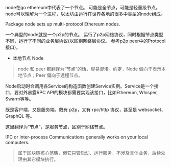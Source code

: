 node在go ethereum中代表了一个节点。 可能是全节点，可能是轻量级节点。 node可以理解为一个进程，以太坊由运行在世界各地的很多中类型的node组成。

Package node sets up multi-protocol Ethereum nodes.

一个典型的node就是一个p2p的节点。 运行了p2p网络协议，同时根据节点类型不同，运行了不同的业务层协议\(以区别网络层协议。 参考p2p peer中的Protocol接口\)。

* 本地节点 Node

> node 和 peer 都翻译为“节点”的话，容易混淆。约定，Node 偏向于表示本地节点；Peer 偏向于远程节点。

Node启动时会调用各Service的构造函数创建Service实例。Service是一个接口，要对外暴露RPC API的模块都需要实现该接口，比如Ethereum, Whisper, Swarm等等。

既是客户端，又是服务端。既有 p2p，又有 rpc/http 协议，甚至是 websocket、GraphQL 等。

这里翻译为“节点”，是服务节点，区别于网络节点。

IPC or Inter-process Communications generally works on your local computers. 

> 属于区块链核心范畴，但它只管启动、运行服务，不涉及具体业务，后续处理由其它模块执行。



